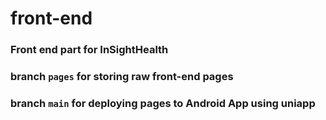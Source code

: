 # front-end

### Front end part for InSightHealth

### branch `pages` for storing raw front-end pages

### branch `main` for deploying pages to Android App using uniapp
